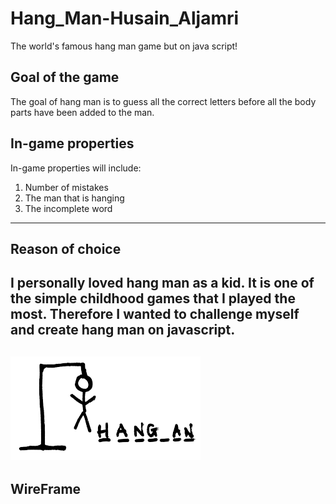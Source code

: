 # Hang_Man-Husain_Aljamri
The world's famous hang man game but on java script!
## Goal of the game
The goal of hang man is to guess all the correct letters before all the body parts have been added to the man.
## In-game properties
In-game properties will include:
1. Number of mistakes
2. The man that is hanging
3. The incomplete word
---
## Reason of choice
I personally loved hang man as a kid. It is one of the simple childhood games that I played the most. Therefore I wanted to challenge myself and create hang man on javascript.
---
![Hang Man](Hang.png)
---
## WireFrame
![]()
